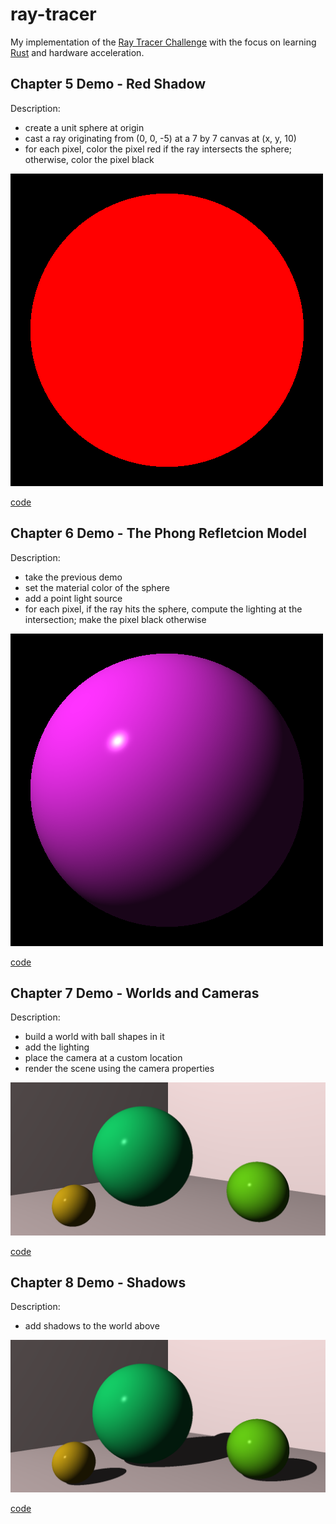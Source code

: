 
ray-tracer
==========

My implementation of the [Ray Tracer Challenge][rtc] with the focus on learning
[Rust][rust] and hardware acceleration.

Chapter 5 Demo - Red Shadow
---------------------------

Description:

 * create a unit sphere at origin
 * cast a ray originating from (0, 0, -5) at a 7 by 7 canvas at (x, y, 10)
 * for each pixel, color the pixel red if the ray intersects the sphere;
   otherwise, color the pixel black

![Demo 5 rendering](demo-imgs/demo5.webp)

[code](src/demo/demo5.rs)

Chapter 6 Demo - The Phong Refletcion Model
-------------------------------------------

Description:

 * take the previous demo
 * set the material color of the sphere
 * add a point light source
 * for each pixel, if the ray hits the sphere, compute the lighting at the
   intersection; make the pixel black otherwise

![Demo 6 rendering](demo-imgs/demo6.webp)

[code](src/demo/demo6.rs)

Chapter 7 Demo - Worlds and Cameras
-----------------------------------

Description:

 * build a world with ball shapes in it
 * add the lighting
 * place the camera at a custom location
 * render the scene using the camera properties

![Demo 7 rendering](demo-imgs/demo7.webp)

[code](src/demo/demo7and8.rs)

Chapter 8 Demo - Shadows
-----------------------------------

Description:

 * add shadows to the world above

![Demo 8 rendering](demo-imgs/demo8.webp)

[code](src/demo/demo7and8.rs)

[rtc]: http://raytracerchallenge.com/
[rust]: https://www.rust-lang.org/

